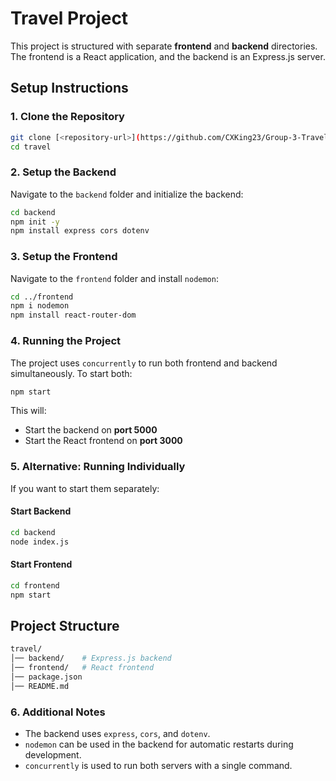 # Travel Project

This project is structured with separate **frontend** and **backend** directories. The frontend is a React application, and the backend is an Express.js server.

## **Setup Instructions**

### **1. Clone the Repository**
```sh
git clone [<repository-url>](https://github.com/CXKing23/Group-3-Travel)
cd travel
```

### **2. Setup the Backend**
Navigate to the `backend` folder and initialize the backend:
```sh
cd backend
npm init -y
npm install express cors dotenv
```

### **3. Setup the Frontend**
Navigate to the `frontend` folder and install `nodemon`:
```sh
cd ../frontend
npm i nodemon
npm install react-router-dom
```

### **4. Running the Project**
The project uses `concurrently` to run both frontend and backend simultaneously. To start both:
```sh
npm start
```
This will:
- Start the backend on **port 5000**
- Start the React frontend on **port 3000**

### **5. Alternative: Running Individually**
If you want to start them separately:
#### **Start Backend**
```sh
cd backend
node index.js
```
#### **Start Frontend**
```sh
cd frontend
npm start
```

## **Project Structure**
```sh
travel/
│── backend/    # Express.js backend
│── frontend/   # React frontend
│── package.json
│── README.md
```

### **6. Additional Notes**
- The backend uses `express`, `cors`, and `dotenv`.
- `nodemon` can be used in the backend for automatic restarts during development.
- `concurrently` is used to run both servers with a single command.



